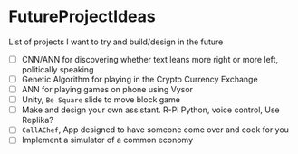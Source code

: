 # FutureProjectIdeas
List of projects I want to try and build/design in the future

- [ ] CNN/ANN for discovering whether text leans more right or more left, politically speaking
- [ ] Genetic Algorithm for playing in the Crypto Currency Exchange
- [ ] ANN for playing games on phone using Vysor
- [ ] Unity, `Be Square` slide to move block game
- [ ] Make and design your own assistant. R-Pi Python, voice control, Use Replika?
- [ ] `CallAChef`, App designed to have someone come over and cook for you
- [ ] Implement a simulator of a common economy

